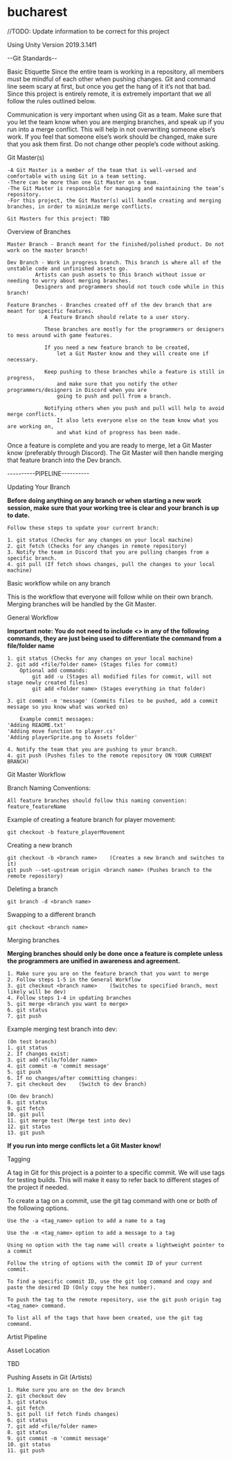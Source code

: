 # bucharest

//TODO: Update information to be correct for this project

Using Unity Version 2019.3.14f1

--Git Standards--

Basic Etiquette
Since the entire team is working in a repository, all members must be mindful of each other when pushing changes. Git and command line seem scary at first, but once you get the hang of it it’s not that bad. Since this project is entirely remote, it is extremely important that we all follow the rules outlined below.

Communication is very important when using Git as a team. Make sure that you let the team know when you are merging branches, and speak up if you run into a merge conflict. This will help in not overwriting someone else’s work. If you feel that someone else’s work should be changed, make sure that you ask them first. Do not change other people’s code without asking.

Git Master(s)
	
	-A Git Master is a member of the team that is well-versed and comfortable with using Git in a team setting. 
	-There can be more than one Git Master on a team. 
	-The Git Master is responsible for managing and maintaining the team’s repository. 
	-For this project, the Git Master(s) will handle creating and merging branches, in order to minimize merge conflicts.

	Git Masters for this project: TBD
	
Overview of Branches

	Master Branch - Branch meant for the finished/polished product. Do not work on the master branch!
	
	Dev Branch - Work in progress branch. This branch is where all of the unstable code and unfinished assets go. 
		     Artists can push assets to this branch without issue or needing to worry about merging branches. 
		     Designers and programmers should not touch code while in this branch!
	
	Feature Branches - Branches created off of the dev branch that are meant for specific features. 
			   	A Feature Branch should relate to a user story. 
				
			   	These branches are mostly for the programmers or designers to mess around with game features. 
			   
			   	If you need a new feature branch to be created, 
					let a Git Master know and they will create one if necessary.
				
			   	Keep pushing to these branches while a feature is still in progress, 
			   		and make sure that you notify the other programmers/designers in Discord when you are 
			   		going to push and pull from a branch. 
			   
			   	Notifying others when you push and pull will help to avoid merge conflicts. 
			   		It also lets everyone else on the team know what you are working on, 
					and what kind of progress has been made. 

Once a feature is complete and you are ready to merge, let a Git Master know (preferably through Discord). The Git Master will then handle merging that feature branch into the Dev branch.  


----------PIPELINE----------

Updating Your Branch

**Before doing anything on any branch or when starting a new work session, make sure that your working tree is clear and your branch is up to date.**

	Follow these steps to update your current branch:
	
	1. git status (Checks for any changes on your local machine)
	2. git fetch (Checks for any changes in remote repository)
	3. Notify the team in Discord that you are pulling changes from a specific branch.
	4. git pull (If fetch shows changes, pull the changes to your local machine)
	
	
Basic workflow while on any branch

This is the workflow that everyone will follow while on their own branch. Merging branches will be handled by the Git Master.

General Workflow

**Important note: You do not need to include <> in any of the following commands, they are just being used to differentiate the command from a file/folder name**

	1. git status (Checks for any changes on your local machine)
	2. git add <file/folder name> (Stages files for commit)
 		Optional add commands:
			git add -u (Stages all modified files for commit, will not stage newly created files)
			git add <folder name> (Stages everything in that folder)
			
	3. git commit -m 'message' (Commits files to be pushed, add a commit message so you know what was worked on)
	
		Example commit messages:
	'Adding README.txt'
	'Adding move function to player.cs'
	'Adding playerSprite.png to Assets folder'
	
	4. Notify the team that you are pushing to your branch.
	4. git push (Pushes files to the remote repository ON YOUR CURRENT BRANCH) 


Git Master Workflow

Branch Naming Conventions:

	All feature branches should follow this naming convention: feature_featureName

Example of creating a feature branch for player movement:

	git checkout -b feature_playerMovement
	
Creating a new branch

	git checkout -b <branch name>    (Creates a new branch and switches to it)
	git push --set-upstream origin <branch name> (Pushes branch to the remote repository)
	
Deleting a branch

	git branch -d <branch name>

Swapping to a different branch	
	
	git checkout <branch name>
	
Merging branches

**Merging branches should only be done once a feature is complete unless the programmers are unified in awareness and agreement.**

	1. Make sure you are on the feature branch that you want to merge
	2. Follow steps 1-5 in the General Workflow
	3. git checkout <branch name>    (Switches to specified branch, most likely will be dev)
	4. Follow steps 1-4 in updating branches
	5. git merge <branch you want to merge>
	6. git status
	7. git push

Example merging test branch into dev:

	(On test branch)
	1. git status
	2. If changes exist:
	3. git add <file/folder name>
	4. git commit -m 'commit message'
	5. git push
	6. If no changes/after committing changes:
	7. git checkout dev    (Switch to dev branch)

	(On dev branch)
	8. git status
	9. git fetch
	10. git pull
	11. git merge test (Merge test into dev)
	12. git status
	13. git push
	
**If you run into merge conflicts let a Git Master know!**

Tagging

A tag in Git for this project is a pointer to a specific commit. 
We will use tags for testing builds. This will make it easy to refer back to different stages of the project if needed.

To create a tag on a commit, use the git tag command with one or both of the following options.

	Use the -a <tag_name> option to add a name to a tag
	
	Use the -m <tag_name> option to add a message to a tag
	
	Using no option with the tag name will create a lightweight pointer to a commit

	Follow the string of options with the commit ID of your current commit. 
	
	To find a specific commit ID, use the git log command and copy and paste the desired ID (Only copy the hex number). 

	To push the tag to the remote repository, use the git push origin tag <tag_name> command.

	To list all of the tags that have been created, use the git tag command.
	
Artist Pipeline

Asset Location

TBD 

Pushing Assets in Git (Artists)

	1. Make sure you are on the dev branch
	2. git checkout dev
	3. git status
	4. git fetch
	5. git pull (if fetch finds changes)
	6. git status 
	7. git add <file/folder name>
	8. git status
	9. git commit -m 'commit message'
	10. git status
	11. git push
